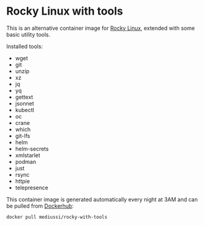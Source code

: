 # Rocky Linux with tools

This is an alternative container image for [Rocky Linux](https://rockylinux.org/),
extended with some basic utility tools.

Installed tools:
- wget
- git
- unzip
- xz
- jq
- yq
- gettext
- jsonnet
- kubectl
- oc
- crane
- which
- git-lfs
- helm
- helm-secrets
- xmlstarlet
- podman
- just
- rsync
- httpie
- telepresence

This container image is generated automatically every night at 3AM and can be pulled from [Dockerhub]( 
https://hub.docker.com/r/mediussi/rocky-with-tools/tags):

```bash
docker pull mediussi/rocky-with-tools
```
